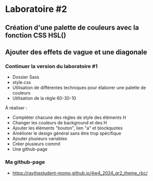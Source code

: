 # Laboratoire #2
## Création d'une palette de couleurs avec la fonction CSS HSL()
## Ajouter des effets de vague et une diagonale

### Continuer la version du laboratoire #1
 - Dossier Sass
 - style.css
 - Utilisation de différentes techniques pour élaborer une palette de couleurs
 - Utilisation de la règle 60-30-10

À réaliser :
 - Compléter chacune des règles de style des éléments H
 - Changer les couleurs de background et des H
 - Ajouter les éléments "bouton", lien "a" et blockquotes
 - Améliorer le design général sans être trop spécifique
 - Ajouter plusieurs variables
 - Créer plusieurs commit
 - Une github-page


 ### Ma github-page
 - https://raythestudent-momo.github.io/4w4_2024_gr2_theme_rbc/